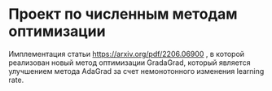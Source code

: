 # Проект по численным методам оптимизации
Имплементация статьи https://arxiv.org/pdf/2206.06900 , в которой реализован новый метод оптимизации GradaGrad, который является улучшением метода AdaGrad за счет немонотонного изменения learning rate.
